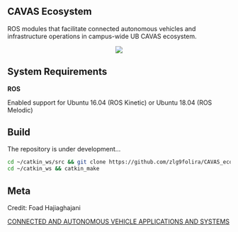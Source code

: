 ## CAVAS Ecosystem

ROS modules that facilitate connected autonomous vehicles and infrastructure operations in campus-wide UB CAVAS ecosystem.

<p align="center">
  <img src="https://ubwp.buffalo.edu/cavas/wp-content/uploads/sites/105/2018/11/icave2_pic-1024x554.png">
</p>

 

## System Requirements

**ROS**

Enabled support for Ubuntu 16.04 (ROS Kinetic) or Ubuntu 18.04 (ROS Melodic) 

## Build 

The repository is under development...
```sh
cd ~/catkin_ws/src && git clone https://github.com/zlg9folira/CAVAS_ecosystem.git
cd ~/catkin_ws && catkin_make
```

## Meta

Credit: Foad Hajiaghajani

[CONNECTED AND AUTONOMOUS VEHICLE APPLICATIONS AND SYSTEMS](https://ubwp.buffalo.edu/cavas)


